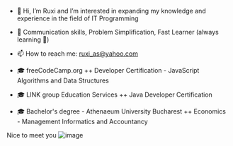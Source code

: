 - 👋 Hi, I’m Ruxi and I’m interested in expanding my knowledge and experience in the field of IT Programming
- 🦸  Communication skills, Problem Simplification, Fast Learner (always learning 🤯) 
- 📫 How to reach me: ruxi_as@yahoo.com

- 🎓 freeCodeCamp.org
++ Developer Certification - JavaScript Algorithms and Data Structures
  
- 🎓 LINK group Education Services
++ Java Developer Certification
  
- 🎓 Bachelor's degree - Athenaeum University Bucharest
++ Economics - Management Informatics and Accountancy
 

Nice to meet you ![image](https://github.com/ruxisama/ruxisama/assets/58122125/4401ae75-b00c-4f1d-b037-03e3603956e7)
   

<!---
ruxisama/ruxisama is a ✨ special ✨ repository because its `README.md` (this file) appears on your GitHub profile.
You can click the Preview link to take a look at your changes.
--->
